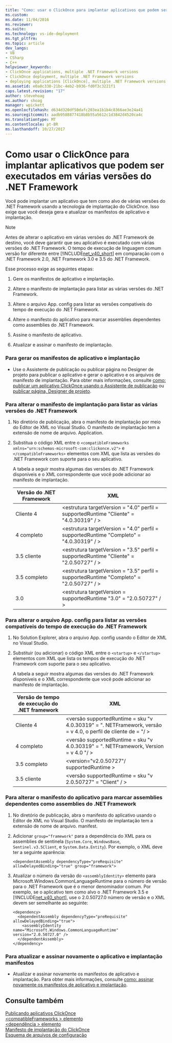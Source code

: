 ```yaml
---
title: "Como: usar o ClickOnce para implantar aplicativos que podem ser executados em várias versões do .NET Framework | Microsoft Docs"
ms.custom: 
ms.date: 11/04/2016
ms.reviewer: 
ms.suite: 
ms.technology: vs-ide-deployment
ms.tgt_pltfrm: 
ms.topic: article
dev_langs:
- VB
- CSharp
- C++
helpviewer_keywords:
- ClickOnce applications, multiple .NET Framework versions
- ClickOnce deployment, multiple .NET Framework versions
- deploying applications [ClickOnce], multiple .NET Framework versions
ms.assetid: e0a8c330-21bc-4eb2-b936-fd0f3c3221f1
caps.latest.revision: "17"
author: stevehoag
ms.author: shoag
manager: wpickett
ms.openlocfilehash: d634d320df50dafc203ea1b1b4c8366ae3e24a41
ms.sourcegitcommit: aadb9588877418b8b55a5612c1d3842d4520ca4c
ms.translationtype: MT
ms.contentlocale: pt-BR
ms.lasthandoff: 10/27/2017
---
```

# <a name="how-to-use-clickonce-to-deploy-applications-that-can-run-on-multiple-versions-of-the-net-framework"></a>Como usar o ClickOnce para implantar aplicativos que podem ser executados em várias versões do .NET Framework
Você pode implantar um aplicativo que tem como alvo de várias versões do .NET Framework usando a tecnologia de implantação do ClickOnce. Isso exige que você deseja gera e atualizar os manifestos de aplicativo e implantação.  
  
> [!NOTE]
>  Antes de alterar o aplicativo em várias versões do .NET Framework de destino, você deve garantir que seu aplicativo é executado com várias versões do .NET Framework. O tempo de execução de linguagem comum versão for diferente entre [!INCLUDE[net_v40_short](../code-quality/includes/net_v40_short_md.md)] em comparação com o .NET Framework 2.0, .NET Framework 3.0 e 3.5 do .NET Framework.  
  
 Esse processo exige as seguintes etapas:  
  
1.  Gere os manifestos de aplicativo e implantação.  
  
2.  Altere o manifesto de implantação para listar as várias versões do .NET Framework.  
  
3.  Altere o arquivo App. config para listar as versões compatíveis do tempo de execução do .NET Framework.  
  
4.  Altere o manifesto do aplicativo para marcar assemblies dependentes como assemblies do .NET Framework.  
  
5.  Assine o manifesto de aplicativo.  
  
6.  Atualizar e assinar o manifesto de implantação.  
  
### <a name="to-generate-the-application-and-deployment-manifests"></a>Para gerar os manifestos de aplicativo e implantação  
  
-   Use o Assistente de publicação ou publicar página no Designer de projeto para publicar o aplicativo e gerar o aplicativo e os arquivos de manifesto de implantação. Para obter mais informações, consulte [como: publicar um aplicativo ClickOnce usando o Assistente de publicação](../deployment/how-to-publish-a-clickonce-application-using-the-publish-wizard.md) ou [publicar página, Designer de projeto](../ide/reference/publish-page-project-designer.md).  
  
### <a name="to-change-the-deployment-manifest-to-list-the-multiple-net-framework-versions"></a>Para alterar o manifesto de implantação para listar as várias versões do .NET Framework  
  
1.  No diretório de publicação, abra o manifesto de implantação por meio do Editor de XML no Visual Studio. O manifesto de implantação tem a extensão de nome de arquivo. Application.  
  
2.  Substitua o código XML entre o `<compatibleFrameworks xmlns="urn:schemas-microsoft-com:clickonce.v2">` e `</compatibleFrameworks>` elementos com XML que lista as versões do .NET Framework com suporte para o seu aplicativo.  
  
     A tabela a seguir mostra algumas das versões do .NET Framework disponíveis e o XML correspondente que você pode adicionar ao manifesto de implantação.  
  
    |Versão do .NET Framework|XML|  
    |----------------------------|---------|  
    |Cliente 4|\<estrutura targetVersion = "4.0" perfil = supportedRuntime "Cliente" = "4.0.30319" / >|  
    |4 completo|\<estrutura targetVersion = "4.0" perfil = supportedRuntime "Completo" = "4.0.30319" / >|  
    |3.5 cliente|\<estrutura targetVersion = "3.5" perfil = supportedRuntime "Cliente" = "2.0.50727" / >|  
    |3.5 completo|\<estrutura targetVersion = "3.5" perfil = supportedRuntime "Completo" = "2.0.50727" / >|  
    |3.0|\<estrutura targetVersion = supportedRuntime "3.0" = "2.0.50727" / >|  
  
### <a name="to-change-the-appconfig-file-to-list-the-compatible-net-framework-runtime-versions"></a>Para alterar o arquivo App. config para listar as versões compatíveis do tempo de execução do .NET Framework  
  
1.  No Solution Explorer, abra o arquivo App. config usando o Editor de XML no Visual Studio.  
  
2.  Substituir (ou adicionar) o código XML entre o `<startup>` e `</startup>` elementos com XML que lista os tempos de execução do .NET Framework com suporte para o seu aplicativo.  
  
     A tabela a seguir mostra algumas das versões do .NET Framework disponíveis e o XML correspondente que você pode adicionar ao manifesto de implantação.  
  
    |Versão de tempo de execução do .NET framework|XML|  
    |------------------------------------|---------|  
    |Cliente 4|\<versão supportedRuntime = sku "v 4.0.30319" = ". NETFramework, versão = v 4.0, o perfil de cliente de = "/ >|  
    |4 completo|\<versão supportedRuntime = sku "v 4.0.30319" = ". NETFramework, Version = v 4.0 "/ >|  
    |3.5 completo|\<version="v2.0.50727"/ supportedRuntime >|  
    |3.5 cliente|\<versão supportedRuntime = sku "v 2.0.50727" = "Client" / >|  
  
### <a name="to-change-the-application-manifest-to-mark-dependent-assemblies-as-net-framework-assemblies"></a>Para alterar o manifesto do aplicativo para marcar assemblies dependentes como assemblies do .NET Framework  
  
1.  No diretório de publicação, abra o manifesto do aplicativo usando o Editor de XML no Visual Studio. O manifesto de implantação tem a extensão de nome de arquivo. manifest.  
  
2.  Adicionar `group="framework"` para a dependência do XML para os assemblies de sentinela (`System.Core`, `WindowsBase`, `Sentinel.v3.5Client`, e `System.Data.Entity`). Por exemplo, o XML deve ter a seguinte aparência:  
  
    ```  
    <dependentAssembly dependencyType="preRequisite" allowDelayedBinding="true" group="framework">  
    ```  
  
3.  Atualizar o número da versão do `<assemblyIdentity>` elemento para Microsoft.Windows.CommonLanguageRuntime para o número de versão para o .NET Framework que é o menor denominador comum. Por exemplo, se o aplicativo tem como alvo o .NET Framework 3.5 e [!INCLUDE[net_v40_short](../code-quality/includes/net_v40_short_md.md)], use o 2.0.50727.0 número de versão e o XML devem ser semelhante ao seguinte:  
  
    ```  
    <dependency>  
      <dependentAssembly dependencyType="preRequisite" allowDelayedBinding="true">  
        <assemblyIdentity name="Microsoft.Windows.CommonLanguageRuntime" version="2.0.50727.0" />  
      </dependentAssembly>  
    </dependency>  
    ```  
  
### <a name="to-update-and-re-sign-the-application-and-deployment-manifests"></a>Para atualizar e assinar novamente o aplicativo e implantação manifestos  
  
-   Atualizar e assinar novamente os manifestos de aplicativo e implantação. Para obter mais informações, consulte [como: assinar novamente os manifestos de aplicativo e implantação](../deployment/how-to-re-sign-application-and-deployment-manifests.md).  
  
## <a name="see-also"></a>Consulte também  
 [Publicando aplicativos ClickOnce](../deployment/publishing-clickonce-applications.md)   
 [\<compatibleFrameworks > elemento](../deployment/compatibleframeworks-element-clickonce-deployment.md)   
 [\<dependência > elemento](../deployment/dependency-element-clickonce-application.md)   
 [Manifesto de implantação do ClickOnce](../deployment/clickonce-deployment-manifest.md)   
 [Esquema de arquivos de configuração](/dotnet/framework/configure-apps/file-schema/index)
